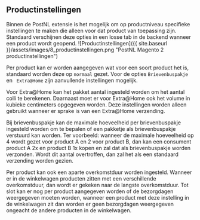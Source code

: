 ## Productinstellingen
Binnen de PostNL extensie is het mogelijk om op productniveau specifieke instellingen te maken die alleen voor dat product van toepassing zijn. Standaard verschijnen deze opties in een losse tab in de backend wanneer een product wordt geopend.
![Productinstellingen]({{ site.baseurl }}/assets/images/8_productinstellingen.png "PostNL Magento 2 productinstellingen")

Per product kan er worden aangegeven wat voor een soort product het is, standaard worden deze op `normaal` gezet. Voor de opties `Brievenbuspakje` en ` Extra@Home` zijn aanvullende instellingen mogelijk.

Voor Extra@Home kan het pakket aantal ingesteld worden om het aantal colli te berekenen. Daarnaast moet er voor Extra@Home ook het volume in kubieke centimeters opgegeven worden. Deze instellingen worden alleen gebruikt wanneer er sprake is van een Extra@Home verzending.

Bij brievenbuspakje kan de maximale hoeveelheid per brievenbuspakje ingesteld worden om te bepalen of een pakketje als brievenbuspakje verstuurd kan worden. 
Ter voorbeeld: wanneer de maximale hoeveelheid op 4 wordt gezet voor product A en 2 voor product B, dan kan een consument product A 2x en product B 1x kopen en zal dat als brievenbuspakje worden verzonden. Wordt dit aantal overtroffen, dan zal het als een standaard verzending worden gezien.

Per product kan ook een aparte overkomstduur worden ingesteld. Wanneer er in de winkelwagen producten zitten met een verschillende overkomstduur, dan wordt er gekeken naar de langste overkomstduur.
Tot slot kan er nog per product aangegeven worden of de bezorgdagen weergegeven moeten worden, wanneer een product met deze instelling in de winkelwagen zit dan worden er geen bezorgdagen weergegeven ongeacht de andere producten in de winkelwagen.

